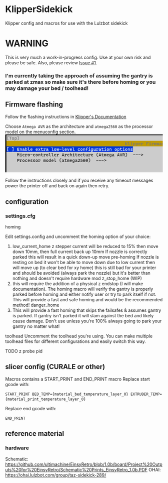# KlipperSidekick
Klipper config and macros for use with the Lulzbot sidekick

# WARNING
This is very much a work-in-progress config. Use at your own risk and please be safe.
Also, please review [Issue #1](https://github.com/mcmillanje/klipperSidekick/issues/1).

### I'm currently taking the approach of assuming the gantry is parked at zmax so make sure it's there before homing or you may damage your bed / toolhead!

## Firmware flashing
Follow the flashing instructions in [Klipper's Documentation](https://www.klipper3d.org/Installation.html)

Choose `Atmega AVR` as the architecture and `atmega2560` as the processor model on the menuconfig section.
![alt text](images/readme/01-menuconfig.png)

Follow the instructions closely and if you receive any timeout messages power the printer off and back on again then retry.

## configuration

### settings.cfg

homing

Edit settings.config and uncomment the homing option of your choice: 
1. low_current_home z stepper current will be reduced to 15% then move down 10mm, then full current back up 10mm If nozzle is correctly parked this will result in a quick down-up move pre-homing If nozzle is resting on bed it won't be able to move down due to low current then will move up (to clear bed for xy home) this is still bad for your printer and should be avoided (always park the nozzle) but it's better than nothing and doesn't require hardware mod z_stop_home (WIP) 
2. this will require the addition of a physical z endstop (I will make documentation). The homing macro will verify the gantry is properly parked before homing and either notify user or try to park itself if not. This will provide a fast and safe homing and would be the recommended method! danger_home
3. This will provide a fast homing that skips the failsafes & assumes gantry is parked. If gantry isn't parked it will slam against the bed and likely cause damage. Don't use unless you're 100% always going to park your gantry no matter what!

toolhead
Uncomment the toolhead you're using. You can make multiple toolhead files for different configurations and easily switch this way.

TODO z probe pid

## slicer config (CURALE or other)
Macros contains a START_PRINT and END_PRINT macro
Replace start gcode with:
```
START_PRINT BED_TEMP={material_bed_temperature_layer_0} EXTRUDER_TEMP={material_print_temperature_layer_0}
```
Replace end gcode with:
```
END_PRINT
```


## reference material
### hardware
Schematic: https://github.com/ultimachine/EinsyRetro/blob/1.0b/board/Project%20Outputs%20for%20EinsyRetro/Schematic%20Prints_EinsyRetro_1.0b.PDF
OHAI: https://ohai.lulzbot.com/group/taz-sidekick-289/